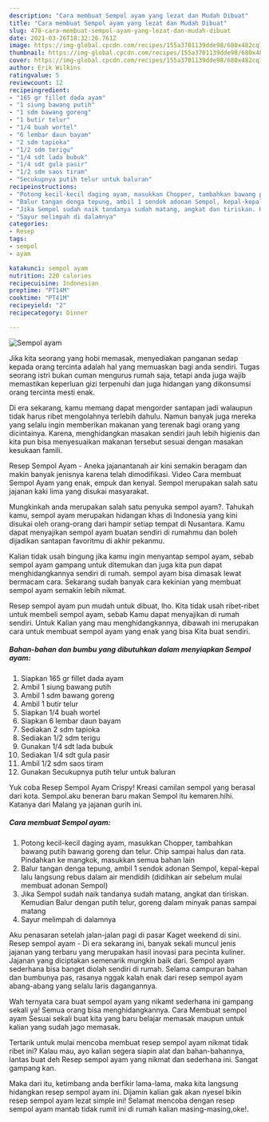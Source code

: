 ```yaml
---
description: "Cara membuat Sempol ayam yang lezat dan Mudah Dibuat"
title: "Cara membuat Sempol ayam yang lezat dan Mudah Dibuat"
slug: 478-cara-membuat-sempol-ayam-yang-lezat-dan-mudah-dibuat
date: 2021-03-26T18:32:26.761Z
image: https://img-global.cpcdn.com/recipes/155a3701139dde98/680x482cq70/sempol-ayam-foto-resep-utama.jpg
thumbnail: https://img-global.cpcdn.com/recipes/155a3701139dde98/680x482cq70/sempol-ayam-foto-resep-utama.jpg
cover: https://img-global.cpcdn.com/recipes/155a3701139dde98/680x482cq70/sempol-ayam-foto-resep-utama.jpg
author: Erik Wilkins
ratingvalue: 5
reviewcount: 12
recipeingredient:
- "165 gr fillet dada ayam"
- "1 siung bawang putih"
- "1 sdm bawang goreng"
- "1 butir telur"
- "1/4 buah wortel"
- "6 lembar daun bayam"
- "2 sdm tapioka"
- "1/2 sdm terigu"
- "1/4 sdt lada bubuk"
- "1/4 sdt gula pasir"
- "1/2 sdm saos tiram"
- "Secukupnya putih telur untuk baluran"
recipeinstructions:
- "Potong kecil-kecil daging ayam, masukkan Chopper, tambahkan bawang putih bawang goreng dan telur. Chip sampai halus dan rata. Pindahkan ke mangkok, masukkan semua bahan lain"
- "Balur tangan denga tepung, ambil 1 sendok adonan Sempol, kepal-kepal lalu langsung rebus dalam air mendidih (didihkan air sebelum mulai membuat adonan Sempol)"
- "Jika Sempol sudah naik tandanya sudah matang, angkat dan tiriskan. Kemudian Balur dengan putih telur, goreng dalam minyak panas sampai matang"
- "Sayur melimpah di dalamnya"
categories:
- Resep
tags:
- sempol
- ayam

katakunci: sempol ayam 
nutrition: 220 calories
recipecuisine: Indonesian
preptime: "PT14M"
cooktime: "PT41M"
recipeyield: "2"
recipecategory: Dinner

---
```



![Sempol ayam](https://img-global.cpcdn.com/recipes/155a3701139dde98/680x482cq70/sempol-ayam-foto-resep-utama.jpg)

Jika kita seorang yang hobi memasak, menyediakan panganan sedap kepada orang tercinta adalah hal yang memuaskan bagi anda sendiri. Tugas seorang istri bukan cuman mengurus rumah saja, tetapi anda juga wajib memastikan keperluan gizi terpenuhi dan juga hidangan yang dikonsumsi orang tercinta mesti enak.

Di era  sekarang, kamu memang dapat mengorder santapan jadi walaupun tidak harus ribet mengolahnya terlebih dahulu. Namun banyak juga mereka yang selalu ingin memberikan makanan yang terenak bagi orang yang dicintainya. Karena, menghidangkan masakan sendiri jauh lebih higienis dan kita pun bisa menyesuaikan makanan tersebut sesuai dengan masakan kesukaan famili. 

Resep Sempol Ayam - Aneka jajanantanah air kini semakin beragam dan makin banyak jenisnya karena telah dimodifikasi. Video Cara membuat Sempol Ayam yang enak, empuk dan kenyal. Sempol merupakan salah satu jajanan kaki lima yang disukai masyarakat.

Mungkinkah anda merupakan salah satu penyuka sempol ayam?. Tahukah kamu, sempol ayam merupakan hidangan khas di Indonesia yang kini disukai oleh orang-orang dari hampir setiap tempat di Nusantara. Kamu dapat menyajikan sempol ayam buatan sendiri di rumahmu dan boleh dijadikan santapan favoritmu di akhir pekanmu.

Kalian tidak usah bingung jika kamu ingin menyantap sempol ayam, sebab sempol ayam gampang untuk ditemukan dan juga kita pun dapat menghidangkannya sendiri di rumah. sempol ayam bisa dimasak lewat bermacam cara. Sekarang sudah banyak cara kekinian yang membuat sempol ayam semakin lebih nikmat.

Resep sempol ayam pun mudah untuk dibuat, lho. Kita tidak usah ribet-ribet untuk membeli sempol ayam, sebab Kamu dapat menyajikan di rumah sendiri. Untuk Kalian yang mau menghidangkannya, dibawah ini merupakan cara untuk membuat sempol ayam yang enak yang bisa Kita buat sendiri.

<!--inarticleads1-->

##### Bahan-bahan dan bumbu yang dibutuhkan dalam menyiapkan Sempol ayam:

1. Siapkan 165 gr fillet dada ayam
1. Ambil 1 siung bawang putih
1. Ambil 1 sdm bawang goreng
1. Ambil 1 butir telur
1. Siapkan 1/4 buah wortel
1. Siapkan 6 lembar daun bayam
1. Sediakan 2 sdm tapioka
1. Sediakan 1/2 sdm terigu
1. Gunakan 1/4 sdt lada bubuk
1. Sediakan 1/4 sdt gula pasir
1. Ambil 1/2 sdm saos tiram
1. Gunakan Secukupnya putih telur untuk baluran


Yuk coba Resep Sempol Ayam Crispy! Kreasi camilan sempol yang berasal dari kota. Sempol.aku beneran baru makan Sempol itu kemaren.hihi. Katanya dari Malang ya jajanan gurih ini. 

<!--inarticleads2-->

##### Cara membuat Sempol ayam:

1. Potong kecil-kecil daging ayam, masukkan Chopper, tambahkan bawang putih bawang goreng dan telur. Chip sampai halus dan rata. Pindahkan ke mangkok, masukkan semua bahan lain
1. Balur tangan denga tepung, ambil 1 sendok adonan Sempol, kepal-kepal lalu langsung rebus dalam air mendidih (didihkan air sebelum mulai membuat adonan Sempol)
1. Jika Sempol sudah naik tandanya sudah matang, angkat dan tiriskan. Kemudian Balur dengan putih telur, goreng dalam minyak panas sampai matang
1. Sayur melimpah di dalamnya


Aku penasaran setelah jalan-jalan pagi di pasar Kaget weekend di sini. Resep sempol ayam - Di era sekarang ini, banyak sekali muncul jenis jajanan yang terbaru yang merupakan hasil inovasi para pecinta kuliner. Jajanan yang diciptakan semenarik mungkin baik dari. Sempol ayam sederhana bisa banget diolah sendiri di rumah. Selama campuran bahan dan bumbunya pas, rasanya nggak kalah enak dari resep sempol ayam abang-abang yang selalu laris dagangannya. 

Wah ternyata cara buat sempol ayam yang nikamt sederhana ini gampang sekali ya! Semua orang bisa menghidangkannya. Cara Membuat sempol ayam Sesuai sekali buat kita yang baru belajar memasak maupun untuk kalian yang sudah jago memasak.

Tertarik untuk mulai mencoba membuat resep sempol ayam nikmat tidak ribet ini? Kalau mau, ayo kalian segera siapin alat dan bahan-bahannya, lantas buat deh Resep sempol ayam yang nikmat dan sederhana ini. Sangat gampang kan. 

Maka dari itu, ketimbang anda berfikir lama-lama, maka kita langsung hidangkan resep sempol ayam ini. Dijamin kalian gak akan nyesel bikin resep sempol ayam lezat simple ini! Selamat mencoba dengan resep sempol ayam mantab tidak rumit ini di rumah kalian masing-masing,oke!.

